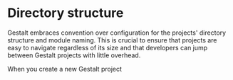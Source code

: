 # Directory structure

Gestalt embraces convention over configuration for the projects' directory structure and module naming.
This is crucial to ensure that projects are easy to navigate regardless of its size and that developers can jump between Gestalt projects with little overhead.

When you create a new Gestalt project
